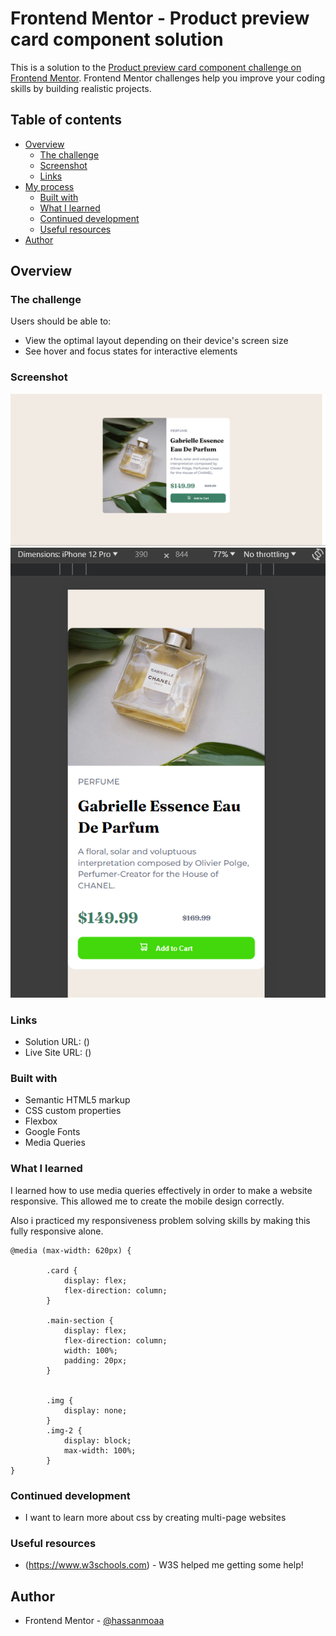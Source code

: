 # Frontend Mentor - Product preview card component solution

This is a solution to the [Product preview card component challenge on Frontend Mentor](https://www.frontendmentor.io/challenges/product-preview-card-component-GO7UmttRfa). Frontend Mentor challenges help you improve your coding skills by building realistic projects.

## Table of contents

- [Overview](#overview)
  - [The challenge](#the-challenge)
  - [Screenshot](#screenshot)
  - [Links](#links)
- [My process](#my-process)
  - [Built with](#built-with)
  - [What I learned](#what-i-learned)
  - [Continued development](#continued-development)
  - [Useful resources](#useful-resources)
- [Author](#author)

## Overview

### The challenge

Users should be able to:

- View the optimal layout depending on their device's screen size
- See hover and focus states for interactive elements

### Screenshot

![Desktop photo](solution/Desk-main.png)
![Mobile-thankYou state](solution/Mobile-main.png)

### Links

- Solution URL: ()
- Live Site URL: ()

### Built with

- Semantic HTML5 markup
- CSS custom properties
- Flexbox
- Google Fonts
- Media Queries

### What I learned

I learned how to use media queries effectively in order to make a website responsive. This allowed me to create the mobile design correctly.

Also i practiced my responsiveness problem solving skills by making this fully responsive alone.

```
@media (max-width: 620px) {

        .card {
            display: flex;
            flex-direction: column;
        }

        .main-section {
            display: flex;
            flex-direction: column;
            width: 100%;
            padding: 20px;
        }


        .img {
            display: none;
        }
        .img-2 {
            display: block;
            max-width: 100%;
        }
}
```

### Continued development

- I want to learn more about css by creating multi-page websites

### Useful resources

- (https://www.w3schools.com) - W3S helped me getting some help!

## Author

- Frontend Mentor - [@hassanmoaa](https://www.frontendmentor.io/profile/hassanmoaa)

```

```
